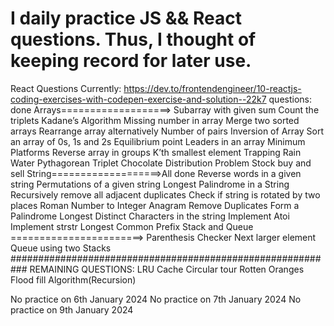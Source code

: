 # I daily practice JS && React questions. Thus, I thought of keeping record for later use.
React Questions Currently: https://dev.to/frontendengineer/10-reactjs-coding-exercises-with-codepen-exercise-and-solution--22k7
questions: done
Arrays===================>
Subarray with given sum
Count the triplets
Kadane’s Algorithm
Missing number in array
Merge two sorted arrays
Rearrange array alternatively
Number of pairs
Inversion of Array
Sort an array of 0s, 1s and 2s
Equilibrium point
Leaders in an array
Minimum Platforms
Reverse array in groups
K’th smallest element
Trapping Rain Water
Pythagorean Triplet
Chocolate Distribution Problem
Stock buy and sell
String===================>All done
Reverse words in a given string
Permutations of a given string
Longest Palindrome in a String
Recursively remove all adjacent duplicates
Check if string is rotated by two places
Roman Number to Integer
Anagram
Remove Duplicates
Form a Palindrome
Longest Distinct Characters in the string
Implement Atoi
Implement strstr
Longest Common Prefix
Stack and Queue =======================>
Parenthesis Checker
Next larger element
Queue using two Stacks
###########################################################
REMAINING QUESTIONS:
LRU Cache
Circular tour
Rotten Oranges
Flood fill Algorithm(Recursion)

No practice on 6th January 2024
No practice on 7th January 2024
No practice on 9th January 2024